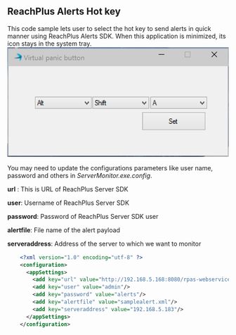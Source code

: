 ReachPlus Alerts Hot key
---------------
This code sample lets user to select the hot key to send alerts in quick manner using ReachPlus Alerts SDK. When this application is minimized, its icon stays in the system tray.
![Setup hot key](screenshot.png)

You may need to update the configurations parameters like user name,  password and others in *ServerMonitor.exe.config*. 

**url** : This is URL of ReachPlus Server SDK

**user**: Username of ReachPlus Server SDK

**password**: Password of ReachPlus Server SDK user

**alertfile**: File name of the alert payload

**serveraddress**: Address of the server to which we want to monitor


```xml
    <?xml version="1.0" encoding="utf-8" ?>
    <configuration>
      <appSettings>
        <add key="url" value="http://192.168.5.168:8080/rpas-webservices/jobs"/>
        <add key="user" value="admin"/>
        <add key="password" value="alerts"/>
        <add key="alertfile" value="samplealert.xml"/>
        <add key="serveraddress" value="192.168.5.183"/>
      </appSettings>
    </configuration>
```


